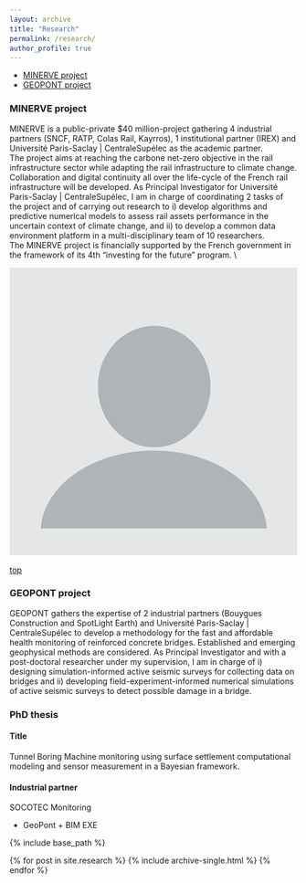 ```yaml
---
layout: archive
title: "Research"
permalink: /research/
author_profile: true
---
```


<a name="top"></a>
* [MINERVE project](#minerve-project)
* [GEOPONT project](#geopont-project)

<a name="minerve-project"></a>
### MINERVE project

MINERVE is a public-private $40 million-project gathering 4 industrial partners (SNCF, RATP, Colas Rail, Kayrros), 1 institutional partner (IREX) and Université Paris-Saclay | CentraleSupélec as the academic partner. \
The project aims at reaching the carbone net-zero objective in the rail infrastructure sector while adapting the rail infrastructure to climate change. Collaboration and digital continuity all over the life-cycle of the French rail infrastructure will be developed. As Principal Investigator for Université Paris-Saclay | CentraleSupélec, I am in charge of coordinating 2 tasks of the project and of carrying out research to i) develop algorithms and predictive numerical models to assess rail assets performance in the uncertain context of climate change, and ii) to develop a common data environment platform in a multi-disciplinary team of 10 researchers. \
The MINERVE project is financially supported by the French government in the framework of its 4th “investing for the future” program. \

![This is a alt text.](../images/profile.png "This is a sample image.")

[top](#top)

<a name="geopont-project"></a>
### GEOPONT project

GEOPONT gathers the expertise of 2 industrial partners (Bouygues Construction and SpotLight Earth) and Université Paris-Saclay | CentraleSupélec to develop a methodology for the fast and affordable health monitoring of reinforced concrete bridges. Established and emerging geophysical methods are considered. As Principal Investigator and with a post-doctoral researcher under my supervision, I am in charge of i) designing simulation-informed active seismic surveys for collecting data on bridges and ii) developing field-experiment-informed numerical simulations of active seismic surveys to detect possible damage in a bridge.


### PhD thesis

#### Title
Tunnel Boring Machine monitoring using surface settlement computational modeling and sensor measurement in a Bayesian framework.

#### Industrial partner
SOCOTEC Monitoring

  + GeoPont + BIM EXE

{% include base_path %}


{% for post in site.research %}
  {% include archive-single.html %}
{% endfor %}
